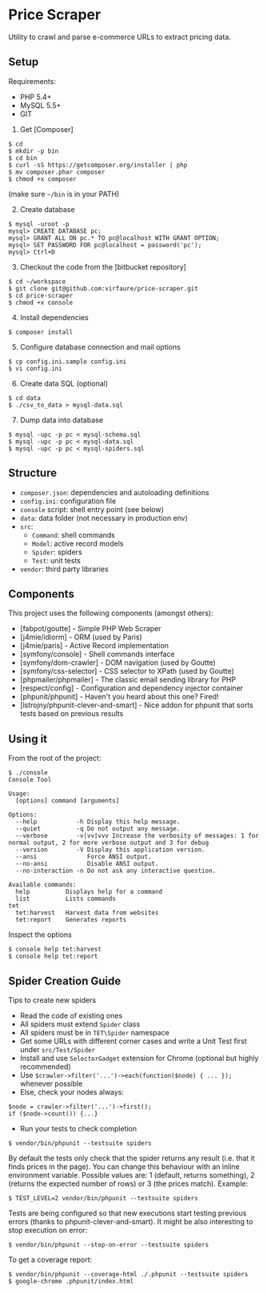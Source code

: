 Price Scraper
====================

Utility to crawl and parse e-commerce URLs to extract pricing data.

Setup
-----

Requirements:

* PHP 5.4+
* MySQL 5.5+
* GIT

1. Get [Composer]
```
$ cd
$ mkdir -p bin
$ cd bin
$ curl -sS https://getcomposer.org/installer | php
$ mv composer.phar composer
$ chmod +x composer
```
(make sure `~/bin` is in your PATH)

2. Create database
```
$ mysql -uroot -p
mysql> CREATE DATABASE pc;
mysql> GRANT ALL ON pc.* TO pc@localhost WITH GRANT OPTION;
mysql> SET PASSWORD FOR pc@localhost = password('pc');
mysql> Ctrl+D
```

3. Checkout the code from the [bitbucket repository]
```
$ cd ~/workspace
$ git clone git@github.com:virfaure/price-scraper.git
$ cd price-scraper
$ chmod +x console
```

4. Install dependencies
```
$ composer install
```

5. Configure database connection and mail options
```
$ cp config.ini.sample config.ini
$ vi config.ini
```

6. Create data SQL (optional)
```
$ cd data
$ ./csv_to_data > mysql-data.sql
```

7. Dump data into database
```
$ mysql -upc -p pc < mysql-schema.sql
$ mysql -upc -p pc < mysql-data.sql
$ mysql -upc -p pc < mysql-spiders.sql
```

Structure
---------
* `composer.json`: dependencies and autoloading definitions
* `config.ini`: configuration file
* `console` script: shell entry point (see below)
* `data`: data folder (not necessary in production env)
* `src`:
  * `Command`: shell commands
  * `Model`: active record models
  * `Spider`: spiders
  * `Test`: unit tests
* `vendor`: third party libraries

Components
----------

This project uses the following components (amongst others):

* [fabpot/goutte] - Simple PHP Web Scraper
* [j4mie/idiorm] - ORM (used by Paris)
* [j4mie/paris] - Active Record implementation
* [symfony/console] - Shell commands interface
* [symfony/dom-crawler] - DOM navigation (used by Goutte)
* [symfony/css-selector] - CSS selector to XPath (used by Goutte)
* [phpmailer/phpmailer] - The classic email sending library for PHP
* [respect/config] - Configuration and dependency injector container
* [phpunit/phpunit] - Haven't you heard about this one? Fired!
* [lstrojny/phpunit-clever-and-smart] - Nice addon for phpunit that sorts tests based on previous results

Using it
--------

From the root of the project:
```
$ ./console
Console Tool

Usage:
  [options] command [arguments]

Options:
  --help           -h Display this help message.
  --quiet          -q Do not output any message.
  --verbose        -v|vv|vvv Increase the verbosity of messages: 1 for normal output, 2 for more verbose output and 3 for debug
  --version        -V Display this application version.
  --ansi              Force ANSI output.
  --no-ansi           Disable ANSI output.
  --no-interaction -n Do not ask any interactive question.

Available commands:
  help          Displays help for a command
  list          Lists commands
tet
  tet:harvest   Harvest data from websites
  tet:report    Generates reports
```

Inspect the options
```
$ console help tet:harvest
$ console help tet:report
```

Spider Creation Guide
---------------------

Tips to create new spiders

* Read the code of existing ones
* All spiders must extend `Spider` class
* All spiders must be in `TET\Spider` namespace 
* Get some URLs with different corner cases and write a Unit Test first under `src/Test/Spider`
* Install and use `SelectorGadget` extension for Chrome (optional but highly recommended)
* Use `$crawler->filter('...')->each(function($node) { ... });` whenever possible
* Else, check your nodes always:
```
$node = crawler->filter('...')->first();
if ($node->count()) {...}
```
* Run your tests to check completion
```
$ vendor/bin/phpunit --testsuite spiders
```

By default the tests only check that the spider returns any result (i.e. that it finds prices in the page).
You can change this behaviour with an inline environment variable. Possible values are: 1 (default, returns something),
2 (returns the expected number of rows) or 3 (the prices match). Example:

```
$ TEST_LEVEL=2 vendor/bin/phpunit --testsuite spiders
```

Tests are being configured so that new executions start testing previous errors (thanks to phpunit-clever-and-smart).
It might be also interesting to stop execution on error:
```
$ vendor/bin/phpunit --stop-on-error --testsuite spiders
```

To get a coverage report:
```
$ vendor/bin/phpunit --coverage-html ./.phpunit --testsuite spiders
$ google-chrome .phpunit/index.html
```
